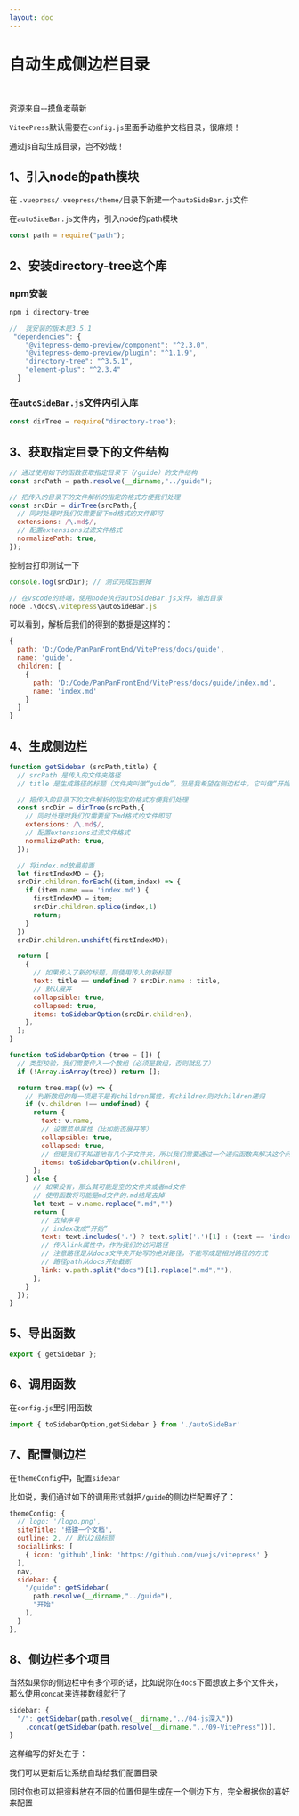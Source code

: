 ```yaml
---
layout: doc
---
```


# 自动生成侧边栏目录



<br>

<el-link ref="https://blog.csdn.net/weixin_46463785/article/details/128592038" target="_blank" type="primary">资源来自--摸鱼老萌新</el-link>

`ViteePress`默认需要在`config.js`里面手动维护文档目录，很麻烦！

通过js自动生成目录，岂不妙哉！



## 1、引入node的path模块

在 `.vuepress/.vuepress/theme/`目录下新建一个`autoSideBar.js`文件

在`autoSideBar.js`文件内，引入node的path模块

```js
const path = require("path");
```



## 2、安装directory-tree这个库

### npm安装

```js
npm i directory-tree
```

```js
//  我安装的版本是3.5.1
 "dependencies": {
    "@vitepress-demo-preview/component": "^2.3.0",
    "@vitepress-demo-preview/plugin": "^1.1.9",
    "directory-tree": "^3.5.1",
    "element-plus": "^2.3.4"
  }
```

### 在`autoSideBar.js`文件内引入库

```js
const dirTree = require("directory-tree");
```



## 3、获取指定目录下的文件结构

```js
// 通过使用如下的函数获取指定目录下（/guide）的文件结构
const srcPath = path.resolve(__dirname,"../guide");

// 把传入的目录下的文件解析的指定的格式方便我们处理
const srcDir = dirTree(srcPath,{
  // 同时处理时我们仅需要留下md格式的文件即可
  extensions: /\.md$/,
  // 配置extensions过滤文件格式
  normalizePath: true,
});
```

 <el-alert
    title="以上代码最终要注释掉"
    type="error"
    description="在下面的getSidebar 函数里面，重新获取了文件结构"
    show-icon
  />


控制台打印测试一下

```js
console.log(srcDir); // 测试完成后删掉
```

```js
// 在vscode的终端，使用node执行autoSideBar.js文件，输出目录
node .\docs\.vitepress\autoSideBar.js 
```

可以看到，解析后我们的得到的数据是这样的：

```js
{
  path: 'D:/Code/PanPanFrontEnd/VitePress/docs/guide',
  name: 'guide',
  children: [
    {
      path: 'D:/Code/PanPanFrontEnd/VitePress/docs/guide/index.md',
      name: 'index.md'
    }
  ]
}
```



## 4、生成侧边栏

```js
function getSidebar (srcPath,title) {
  // srcPath 是传入的文件夹路径
  // title 是生成路径的标题（文件夹叫做“guide”，但是我希望在侧边栏中，它叫做“开始”）

  // 把传入的目录下的文件解析的指定的格式方便我们处理
  const srcDir = dirTree(srcPath,{
    // 同时处理时我们仅需要留下md格式的文件即可
    extensions: /\.md$/,
    // 配置extensions过滤文件格式
    normalizePath: true,
  });

  // 将index.md放最前面
  let firstIndexMD = {};
  srcDir.children.forEach((item,index) => {
    if (item.name === 'index.md') {
      firstIndexMD = item;
      srcDir.children.splice(index,1)
      return;
    }
  })
  srcDir.children.unshift(firstIndexMD);

  return [
    {
      // 如果传入了新的标题，则使用传入的新标题
      text: title == undefined ? srcDir.name : title,
      // 默认展开
      collapsible: true,
      collapsed: true,
      items: toSidebarOption(srcDir.children),
    },
  ];
}

function toSidebarOption (tree = []) {
  // 类型校验，我们需要传入一个数组（必须是数组，否则就乱了）
  if (!Array.isArray(tree)) return [];

  return tree.map((v) => {
    // 判断数组的每一项是不是有children属性，有children则对children递归
    if (v.children !== undefined) {
      return {
        text: v.name,
        // 设置菜单属性（比如能否展开等）
        collapsible: true,
        collapsed: true,
        // 但是我们不知道他有几个子文件夹，所以我们需要通过一个递归函数来解决这个问题
        items: toSidebarOption(v.children),
      };
    } else {
      // 如果没有，那么其可能是空的文件夹或者md文件
      // 使用函数将可能是md文件的.md结尾去掉
      let text = v.name.replace(".md","")
      return {
        // 去掉序号
        // index改成“开始”
        text: text.includes('.') ? text.split('.')[1] : (text == 'index' ? '开始' : text),
        // 传入link属性中，作为我们的访问路径
        // 注意路径是从docs文件夹开始写的绝对路径，不能写成是相对路径的方式
        // 路径path从docs开始截断
        link: v.path.split("docs")[1].replace(".md",""),
      };
    }
  });
}
```



## 5、导出函数

```js
export { getSidebar };
```



## 6、调用函数

在`config.js`里引用函数

```js
import { toSidebarOption,getSidebar } from './autoSideBar'
```



## 7、配置侧边栏

在`themeConfig`中，配置`sidebar`

比如说，我们通过如下的调用形式就把`/guide`的侧边栏配置好了：

```js
themeConfig: {
  // logo: '/logo.png',
  siteTitle: '搭建一个文档',
  outline: 2, // 默认2级标题
  socialLinks: [
    { icon: 'github',link: 'https://github.com/vuejs/vitepress' }
  ],
  nav,
  sidebar: {
    "/guide": getSidebar(
      path.resolve(__dirname,"../guide"),
      "开始"
    ),
  }
},
```



## 8、侧边栏多个项目

当然如果你的侧边栏中有多个项的话，比如说你在`docs`下面想放上多个文件夹，那么使用`concat`来连接数组就行了

```js
sidebar: {
  "/": getSidebar(path.resolve(__dirname,"../04-js深入"))
    .concat(getSidebar(path.resolve(__dirname,"../09-VitePress"))),
}
```



这样编写的好处在于：

我们可以更新后让系统自动给我们配置目录

同时你也可以把资料放在不同的位置但是生成在一个侧边下方，完全根据你的喜好来配置

